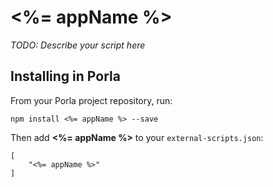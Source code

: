 # <%= appName %>

*TODO: Describe your script here*

## Installing in Porla

From your Porla project repository, run:

```
npm install <%= appName %> --save
```

Then add **<%= appName %>** to your `external-scripts.json`:

```
[
    "<%= appName %>"
]
```
